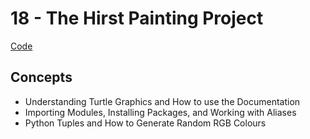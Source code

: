 # 18 - The Hirst Painting Project
[Code](https://github.com/MunMunL/Python/blob/main/day18/main.py)

## Concepts
* Understanding Turtle Graphics and How to use the Documentation
* Importing Modules, Installing Packages, and Working with Aliases
* Python Tuples and How to Generate Random RGB Colours
